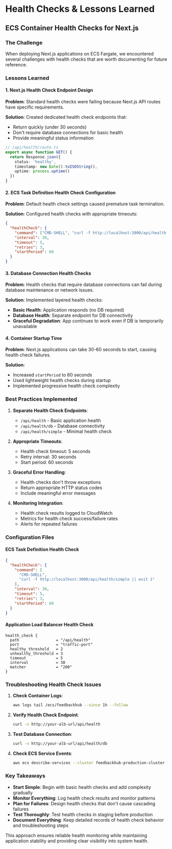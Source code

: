 # Health Checks & Lessons Learned

## ECS Container Health Checks for Next.js

### The Challenge

When deploying Next.js applications on ECS Fargate, we encountered several challenges with health checks that are worth documenting for future reference.

### Lessons Learned

#### 1. Next.js Health Check Endpoint Design

**Problem**: Standard health checks were failing because Next.js API routes have specific requirements.

**Solution**: Created dedicated health check endpoints that:
- Return quickly (under 30 seconds)
- Don't require database connections for basic health
- Provide meaningful status information

```typescript
// /api/health/route.ts
export async function GET() {
  return Response.json({ 
    status: 'healthy', 
    timestamp: new Date().toISOString(),
    uptime: process.uptime()
  })
}
```

#### 2. ECS Task Definition Health Check Configuration

**Problem**: Default health check settings caused premature task termination.

**Solution**: Configured health checks with appropriate timeouts:

```json
{
  "healthCheck": {
    "command": ["CMD-SHELL", "curl -f http://localhost:3000/api/health || exit 1"],
    "interval": 30,
    "timeout": 5,
    "retries": 3,
    "startPeriod": 60
  }
}
```

#### 3. Database Connection Health Checks

**Problem**: Health checks that require database connections can fail during database maintenance or network issues.

**Solution**: Implemented layered health checks:
- **Basic Health**: Application responds (no DB required)
- **Database Health**: Separate endpoint for DB connectivity
- **Graceful Degradation**: App continues to work even if DB is temporarily unavailable

#### 4. Container Startup Time

**Problem**: Next.js applications can take 30-60 seconds to start, causing health check failures.

**Solution**: 
- Increased `startPeriod` to 60 seconds
- Used lightweight health checks during startup
- Implemented progressive health check complexity

### Best Practices Implemented

1. **Separate Health Check Endpoints**:
   - `/api/health` - Basic application health
   - `/api/health/db` - Database connectivity
   - `/api/health/simple` - Minimal health check

2. **Appropriate Timeouts**:
   - Health check timeout: 5 seconds
   - Retry interval: 30 seconds
   - Start period: 60 seconds

3. **Graceful Error Handling**:
   - Health checks don't throw exceptions
   - Return appropriate HTTP status codes
   - Include meaningful error messages

4. **Monitoring Integration**:
   - Health check results logged to CloudWatch
   - Metrics for health check success/failure rates
   - Alerts for repeated failures

### Configuration Files

#### ECS Task Definition Health Check
```json
{
  "healthCheck": {
    "command": [
      "CMD-SHELL",
      "curl -f http://localhost:3000/api/health/simple || exit 1"
    ],
    "interval": 30,
    "timeout": 5,
    "retries": 3,
    "startPeriod": 60
  }
}
```

#### Application Load Balancer Health Check
```hcl
health_check {
  path                = "/api/health"
  port                = "traffic-port"
  healthy_threshold   = 2
  unhealthy_threshold = 3
  timeout             = 5
  interval            = 30
  matcher             = "200"
}
```

### Troubleshooting Health Check Issues

1. **Check Container Logs**:
   ```bash
   aws logs tail /ecs/feedbackhub --since 1h --follow
   ```

2. **Verify Health Check Endpoint**:
   ```bash
   curl -v http://your-alb-url/api/health
   ```

3. **Test Database Connection**:
   ```bash
   curl -v http://your-alb-url/api/health/db
   ```

4. **Check ECS Service Events**:
   ```bash
   aws ecs describe-services --cluster feedbackhub-production-cluster --services feedbackhub-service
   ```

### Key Takeaways

- **Start Simple**: Begin with basic health checks and add complexity gradually
- **Monitor Everything**: Log health check results and monitor patterns
- **Plan for Failures**: Design health checks that don't cause cascading failures
- **Test Thoroughly**: Test health checks in staging before production
- **Document Everything**: Keep detailed records of health check behavior and troubleshooting steps

This approach ensures reliable health monitoring while maintaining application stability and providing clear visibility into system health. 